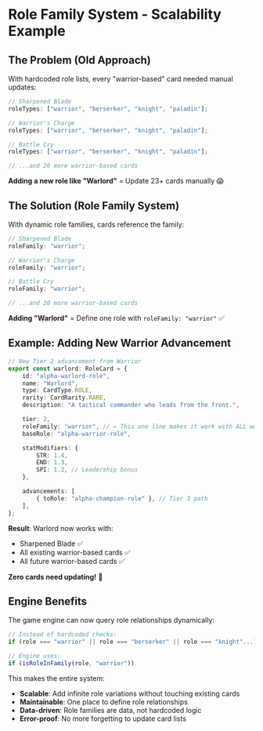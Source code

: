 # Role Family System - Scalability Example

## The Problem (Old Approach)

With hardcoded role lists, every "warrior-based" card needed manual updates:

```typescript
// Sharpened Blade
roleTypes: ["warrior", "berserker", "knight", "paladin"];

// Warrior's Charge
roleTypes: ["warrior", "berserker", "knight", "paladin"];

// Battle Cry
roleTypes: ["warrior", "berserker", "knight", "paladin"];

// ...and 20 more warrior-based cards
```

**Adding a new role like "Warlord"** = Update 23+ cards manually 😱

## The Solution (Role Family System)

With dynamic role families, cards reference the family:

```typescript
// Sharpened Blade
roleFamily: "warrior";

// Warrior's Charge
roleFamily: "warrior";

// Battle Cry
roleFamily: "warrior";

// ...and 20 more warrior-based cards
```

**Adding "Warlord"** = Define one role with `roleFamily: "warrior"` ✅

## Example: Adding New Warrior Advancement

```typescript
// New Tier 2 advancement from Warrior
export const warlord: RoleCard = {
    id: "alpha-warlord-role",
    name: "Warlord",
    type: CardType.ROLE,
    rarity: CardRarity.RARE,
    description: "A tactical commander who leads from the front.",

    tier: 2,
    roleFamily: "warrior", // ← This one line makes it work with ALL warrior-based cards
    baseRole: "alpha-warrior-role",

    statModifiers: {
        STR: 1.4,
        END: 1.3,
        SPI: 1.2, // Leadership bonus
    },

    advancements: [
        { toRole: "alpha-champion-role" }, // Tier 3 path
    ],
};
```

**Result**: Warlord now works with:

-   Sharpened Blade ✅
-   All existing warrior-based cards ✅
-   All future warrior-based cards ✅

**Zero cards need updating!** 🎉

## Engine Benefits

The game engine can now query role relationships dynamically:

```typescript
// Instead of hardcoded checks:
if (role === "warrior" || role === "berserker" || role === "knight"...)

// Engine uses:
if (isRoleInFamily(role, "warrior"))
```

This makes the entire system:

-   **Scalable**: Add infinite role variations without touching existing cards
-   **Maintainable**: One place to define role relationships
-   **Data-driven**: Role families are data, not hardcoded logic
-   **Error-proof**: No more forgetting to update card lists
